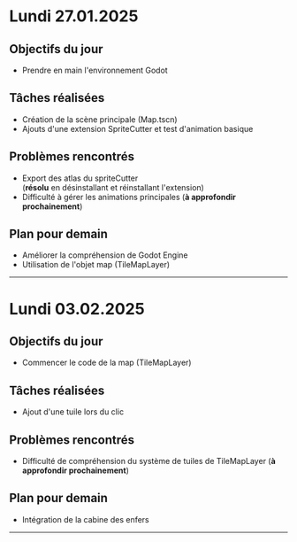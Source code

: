 # Lundi 27.01.2025

## Objectifs du jour
- Prendre en main l'environnement Godot   

## Tâches réalisées
- Création de la scène principale (Map.tscn)  
- Ajouts d'une extension SpriteCutter et test d'animation basique  

## Problèmes rencontrés
- Export des atlas du spriteCutter  
(**résolu** en désinstallant et réinstallant l'extension)  
- Difficulté à gérer les animations principales (**à approfondir prochainement**)  

## Plan pour demain
- Améliorer la compréhension de Godot Engine    
- Utilisation de l'objet map (TileMapLayer)  

---

# Lundi 03.02.2025

## Objectifs du jour
- Commencer le code de la map (TileMapLayer)  

## Tâches réalisées
- Ajout d'une tuile lors du clic  

## Problèmes rencontrés
- Difficulté de compréhension du système de tuiles de TileMapLayer (**à approfondir prochainement**)  

## Plan pour demain
- Intégration de la cabine des enfers  

---

